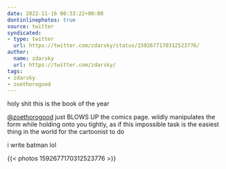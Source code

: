 ```yaml
---
date: 2022-11-16 00:33:22+00:00
dontinlinephotos: true
source: twitter
syndicated:
- type: twitter
  url: https://twitter.com/zdarsky/status/1592677170312523776/
author:
  name: zdarsky
  url: https://twitter.com/zdarsky/
tags:
- zdarsky
- zoethorogood
---
```


holy shit this is the book of the year



[@zoethorogood](https://twitter.com/zoethorogood/) just BLOWS UP the comics page. wildly manipulates the form while holding onto you tightly, as if this impossible task is the easiest thing in the world for the cartoonist to do



i write batman lol 

{{< photos 1592677170312523776 >}}